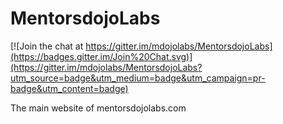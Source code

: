 MentorsdojoLabs
===============

[![Join the chat at https://gitter.im/mdojolabs/MentorsdojoLabs](https://badges.gitter.im/Join%20Chat.svg)](https://gitter.im/mdojolabs/MentorsdojoLabs?utm_source=badge&utm_medium=badge&utm_campaign=pr-badge&utm_content=badge)

The main website of mentorsdojolabs.com
